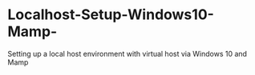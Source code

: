 # Localhost-Setup-Windows10-Mamp-
Setting up a local host environment with virtual host via Windows 10 and Mamp
